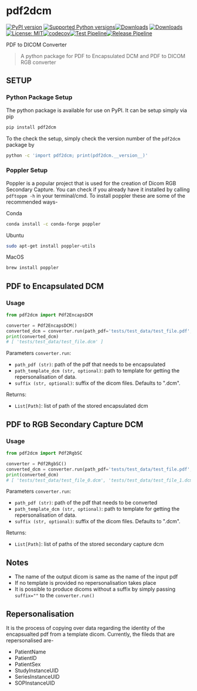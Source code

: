 # pdf2dcm
[![PyPI version](https://img.shields.io/pypi/v/pdf2dcm.svg?logo=pypi&logoColor=FFE873)](https://pypi.org/project/pdf2dcm/) [![Supported Python versions](https://img.shields.io/pypi/pyversions/pdf2dcm.svg?logo=python&logoColor=FFE873)](https://pypi.org/project/pdf2dcm)[![Downloads](https://static.pepy.tech/personalized-badge/pdf2dcm?period=month&units=abbreviation&left_color=brightgreen&right_color=blue&left_text=PyPi%20Velocity)](https://pepy.tech/project/pdf2dcm) [![Downloads](https://static.pepy.tech/personalized-badge/pdf2dcm?period=total&units=abbreviation&left_color=brightgreen&right_color=blue&left_text=PyPi%20Downloads)](https://pepy.tech/project/pdf2dcm)
[![License: MIT](https://img.shields.io/badge/License-MIT-yellow.svg)](https://opensource.org/licenses/MIT)[![codecov](https://codecov.io/gh/a-parida12/pdf2dcm/branch/main/graph/badge.svg?token=MGY9MHRP46)](https://codecov.io/gh/a-parida12/pdf2dcm)[![Test Pipeline](https://github.com/a-parida12/pdf2dcm/actions/workflows/test.yml/badge.svg?branch=main)](https://github.com/a-parida12/pdf2dcm/actions/workflows/test.yml)[![Release Pipeline](https://github.com/a-parida12/pdf2dcm/actions/workflows/release.yml/badge.svg?branch=main)](https://github.com/a-parida12/pdf2dcm/actions/workflows/release.yml)

PDF to DICOM Converter

> A python package for PDF to Encapsulated DCM and PDF to DICOM RGB converter

## SETUP

### Python Package Setup

The python package is available for use on PyPI. It can be setup simply via pip

```bash
pip install pdf2dcm
```

To the check the setup, simply check the version number of the `pdf2dcm` package by

```bash
python -c 'import pdf2dcm; print(pdf2dcm.__version__)'
```

### Poppler Setup
Poppler is a popular project that is used for the creation of Dicom RGB Secondary Capture. You can check if you already have it installed by calling `pdftoppm -h` in your terminal/cmd. To install poppler these are some of the recommended ways-

Conda
```bash
conda install -c conda-forge poppler
```

Ubuntu
```bash
sudo apt-get install poppler-utils
```

MacOS
```bash
brew install poppler
```

## PDF to Encapsulated DCM

### Usage

```python
from pdf2dcm import Pdf2EncapsDCM

converter = Pdf2EncapsDCM()
converted_dcm = converter.run(path_pdf='tests/test_data/test_file.pdf', path_template_dcm='tests/test_data/CT_small.dcm', suffix =".dcm")
print(converted_dcm)
# [ 'tests/test_data/test_file.dcm' ]
```

Parameters `converter.run`:

- `path_pdf (str)`: path of the pdf that needs to be encapsulated
- `path_template_dcm (str, optional)`: path to template for getting the repersonalisation of data.
- `suffix (str, optional)`: suffix of the dicom files. Defaults to ".dcm".

Returns:

- `List[Path]`: list of path of the stored encapsulated dcm

## PDF to RGB Secondary Capture DCM

### Usage

```python
from pdf2dcm import Pdf2RgbSC

converter = Pdf2RgbSC()
converted_dcm = converter.run(path_pdf='tests/test_data/test_file.pdf', path_template_dcm='tests/test_data/CT_small.dcm', suffix =".dcm")
print(converted_dcm)
# [ 'tests/test_data/test_file_0.dcm', 'tests/test_data/test_file_1.dcm' ]
```

Parameters `converter.run`:

- `path_pdf (str)`: path of the pdf that needs to be converted
- `path_template_dcm (str, optional)`: path to template for getting the repersonalisation of data.
- `suffix (str, optional)`: suffix of the dicom files. Defaults to ".dcm".

Returns:

- `List[Path]`: list of paths of the stored secondary capture dcm
## Notes

- The name of the output dicom is same as the name of the input pdf
- If no template is provided no repersonalisation takes place
- It is possible to produce dicoms without a suffix by simply passing `suffix=""` to the `converter.run()`

## Repersonalisation

It is the process of copying over data regarding the identity of the encapsualted pdf from a template dicom. Currently, the fileds that are repersonalised are-

- PatientName
- PatientID
- PatientSex
- StudyInstanceUID
- SeriesInstanceUID
- SOPInstanceUID
